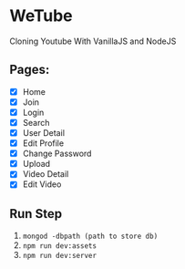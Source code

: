 # WeTube

Cloning Youtube With VanillaJS and NodeJS

## Pages:

- [x] Home
- [x] Join
- [x] Login
- [x] Search
- [x] User Detail
- [x] Edit Profile
- [x] Change Password
- [x] Upload
- [x] Video Detail
- [x] Edit Video

## Run Step
1. `mongod -dbpath (path to store db)`
2. `npm run dev:assets`
3. `npm run dev:server`
